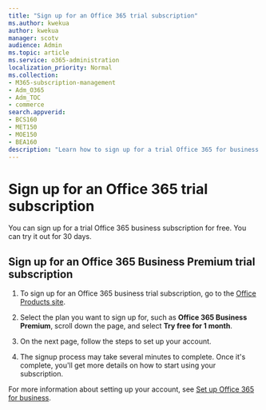 ```yaml
---
title: "Sign up for an Office 365 trial subscription"
ms.author: kwekua
author: kwekua
manager: scotv
audience: Admin
ms.topic: article
ms.service: o365-administration
localization_priority: Normal
ms.collection: 
- M365-subscription-management
- Adm_O365
- Adm_TOC
- commerce
search.appverid:
- BCS160
- MET150
- MOE150
- BEA160
description: "Learn how to sign up for a trial Office 365 for business subscription."
---
```

# Sign up for an Office 365 trial subscription

You can sign up for a trial Office 365 business subscription for free. You can try it out for 30 days.

## Sign up for an Office 365 Business Premium trial subscription
  
1. To sign up for an Office 365 business trial subscription, go to the [Office Products site](https://www.aka.ms/office365signup). 
    
2. Select the plan you want to sign up for, such as **Office 365 Business Premium**, scroll down the page, and select **Try free for 1 month**.
    
3. On the next page, follow the steps to set up your account.

4. The signup process may take several minutes to complete. Once it's complete, you'll get more details on how to start using your subscription.

For more information about setting up your account, see [Set up Office 365 for business](../setup/setup.md).